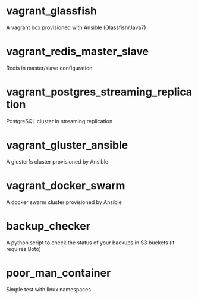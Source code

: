 # vagrant_glassfish
A vagrant box provisioned with Ansible (Glassfish/Java7)

# vagrant_redis_master_slave
Redis in master/slave configuration

# vagrant_postgres_streaming_replication
PostgreSQL cluster in streaming replication

# vagrant_gluster_ansible
A glusterfs cluster provisioned by Ansible

# vagrant_docker_swarm
A docker swarm cluster provisioned by Ansible

# backup_checker
A python script to check the status of your backups in S3 buckets (it requires Boto)

# poor_man_container
Simple test with linux namespaces

